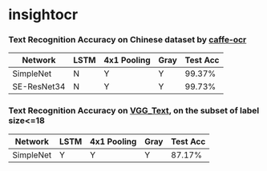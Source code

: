 # insightocr





### Text Recognition Accuracy on Chinese dataset by [caffe-ocr](https://github.com/senlinuc/caffe_ocr)

| Network   | LSTM | 4x1 Pooling | Gray | Test Acc |
| --------- | ---- | ----------- | ---- | -------- |
| SimpleNet | N    | Y           | Y    | 99.37%   |
| SE-ResNet34 | N    | Y           | Y    | 99.73%   |


### Text Recognition Accuracy on [VGG_Text](http://www.robots.ox.ac.uk/~vgg/data/text/), on the subset of label size<=18

| Network   | LSTM | 4x1 Pooling | Gray | Test Acc |
| --------- | ---- | ----------- | ---- | -------- |
| SimpleNet | Y    | Y           | Y    | 87.17%  |
